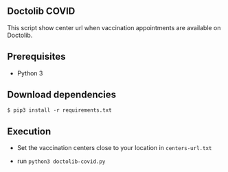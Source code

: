 ## Doctolib COVID

This script show center url when vaccination appointments are available on Doctolib.

## Prerequisites
 
- Python 3

## Download dependencies

`$ pip3 install -r requirements.txt`

## Execution

- Set the vaccination centers close to your location in ```centers-url.txt```

- run `python3 doctolib-covid.py`
